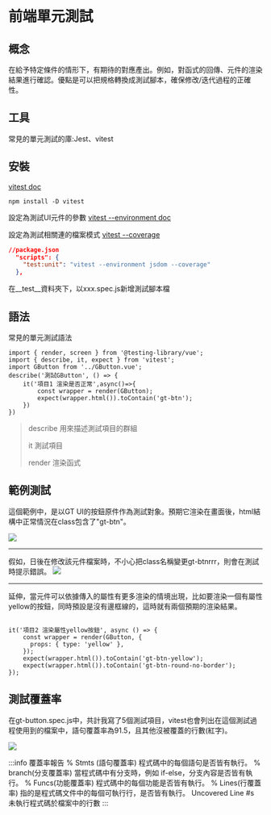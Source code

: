 
# 前端單元測試

## 概念
在給予特定條件的情形下，有期待的對應產出。例如，對函式的回傳、元件的渲染結果進行確認。優點是可以把規格轉換成測試腳本，確保修改/迭代過程的正確性。

## 工具
常見的單元測試的庫:Jest、vitest

## 安裝
[vitest doc](https://vitest.dev/guide/#adding-vitest-to-your-project)
```shell=
npm install -D vitest
```
設定為測試UI元件的參數
[vitest --environment doc](https://vitest.dev/config/#environment)

設定為測試相關連的檔案模式
[vitest --coverage](https://vitest.dev/config/#coverage)
```json
//package.json
  "scripts": {
    "test:unit": "vitest --environment jsdom --coverage"
  },
```

在__test__資料夾下，以xxx.spec.js新增測試腳本檔



## 語法
常見的單元測試語法
```javascript=
import { render, screen } from '@testing-library/vue';
import { describe, it, expect } from 'vitest';
import GButton from '../GButton.vue';
describe('測試GButton', () => {
    it('項目1 渲染是否正常',async()=>{
        const wrapper = render(GButton);
        expect(wrapper.html()).toContain('gt-btn');
    })
})
```
>
>describe 用來描述測試項目的群組
>
>it 測試項目
>
>render 渲染函式
>

## 範例測試

這個範例中，是以GT UI的按鈕原件作為測試對象。預期它渲染在畫面後，html結構中正常情況在class包含了"gt-btn"。

![](https://i.imgur.com/FM3ePmy.jpg)

---

假如，日後在修改該元件檔案時，不小心把class名稱變更gt-btnrrr，則會在測試時提示錯誤。
![](https://i.imgur.com/7wbHHNf.jpg)

---

延伸，當元件可以依據傳入的屬性有更多渲染的情境出現，比如要渲染一個有屬性yellow的按鈕，同時預設是沒有邊框線的，這時就有兩個預期的渲染結果。
```javascript=

it('項目2 渲染屬性yellow按鈕', async () => {
    const wrapper = render(GButton, {
      props: { type: 'yellow' },
    });
    expect(wrapper.html()).toContain('gt-btn-yellow');
    expect(wrapper.html()).toContain('gt-btn-round-no-border');
});
```

## 測試覆蓋率
在gt-button.spec.js中，共計我寫了5個測試項目，vitest也會列出在這個測試過程使用到的檔案中，語句覆蓋率為91.5，且其他沒被覆蓋的行數(紅字)。

![](https://i.imgur.com/9M4jfxt.jpg)

:::info
覆蓋率報告
% Stmts (語句覆蓋率) 程式碼中的每個語句是否皆有執行。
% branch(分支覆蓋率) 當程式碼中有分支時，例如 if-else，分支內容是否皆有執行。
% Funcs(功能覆蓋率) 程式碼中的每個功能是否皆有執行。
% Lines(行覆蓋率) 指的是程式碼文件中的每個可執行行，是否皆有執行。
Uncovered Line #s 未執行程式碼於檔案中的行數
:::
